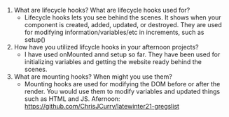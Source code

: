 1. What are lifecycle hooks? What are lifecycle hooks used for?
    -  Lifecycle hooks lets you see behind the scenes. It shows when your component is created, added, updated, or destroyed. They are used for modifying information/variables/etc in increments, such as setup()
2. How have you utilized lifcycle hooks in your afternoon projects?
    - I have used onMounted annd setup so far. They have been used for initializing variables and getting the website ready behind the scenes.
3. What are mounting hooks? When might you use them?
    - Mounting hooks are used for modifying the DOM before or after the render. You would use them to modify variables and updated things such as HTML and JS.
Afernoon: https://github.com/ChrisJCurry/latewinter21-gregslist